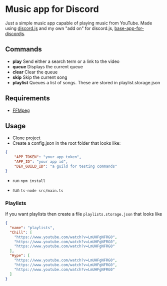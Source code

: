 # Music app for Discord

Just a simple music app capable of playing music from YouTube.
Made using [discord.js](discord.js) and my own "add on" for discord.js, [base-app-for-discordjs](https://github.com/smultronbusken/base-app-for-discordjs).

## Commands

- **play**
  Send either a search term or a link to the video
- **queue**
  Displays the current queue
- **clear**
  Clear the queue
- **skip**
  Skip the current song
- **playlist**
  Queues a list of songs. These are stored in playlist.storage.json

## Requirements

- [FFMpeg](https://ffmpeg.org/)

## Usage

* Clone project
* Create a config.json in the root folder that looks like: 

```json
{
    "APP_TOKEN": "your app token",
    "APP_ID": "your app id",
    "DEV_GUILD_ID": "a guild for testing commands"
}
```

* run `npm install`

* run `ts-node src/main.ts`


### Playlists

If you want playlists then create a file `playlists.storage.json` that looks like

```json
{
  "name": "playlists",
  "Chill": [
    "https://www.youtube.com/watch?v=LmUHFgNFRG0",
    "https://www.youtube.com/watch?v=LmUHFgNFRG0",
    "https://www.youtube.com/watch?v=LmUHFgNFRG0"
  ],
  "Hype": [
    "https://www.youtube.com/watch?v=LmUHFgNFRG0",
    "https://www.youtube.com/watch?v=LmUHFgNFRG0",
    "https://www.youtube.com/watch?v=LmUHFgNFRG0"
  ]
}
```

